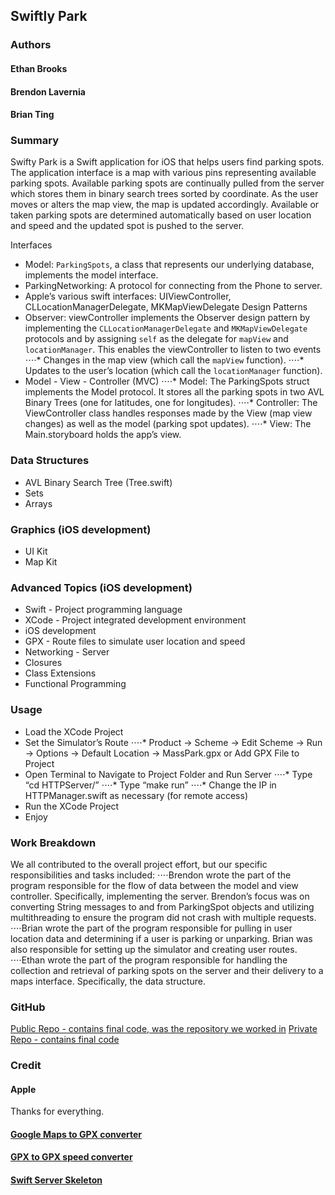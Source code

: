 ﻿## Swiftly Park                                        
### Authors
#### Ethan Brooks
#### Brendon Lavernia 
#### Brian Ting 

### Summary
Swifty Park is a Swift application for iOS that helps users find parking spots. The application interface is a map with various pins representing available parking spots. Available parking spots are continually pulled from the server which stores them in binary search trees sorted by coordinate. As the user moves or alters the map view, the map is updated accordingly. Available or taken parking spots are determined automatically based on user location and speed and the updated spot is pushed to the server.


Interfaces
* Model: `ParkingSpots`, a class that represents our underlying database, implements the model interface.
* ParkingNetworking: A protocol for connecting from the Phone to server. 
* Apple’s various swift interfaces: UIViewController, CLLocationManagerDelegate, MKMapViewDelegate
Design Patterns
* Observer: viewController implements the Observer design pattern by implementing the `CLLocationManagerDelegate` and `MKMapViewDelegate` protocols and by assigning `self` as the delegate for `mapView` and `locationManager`. This enables the viewController to listen to two events
⋅⋅⋅⋅* Changes in the map view (which call the `mapView` function).
⋅⋅⋅⋅* Updates to the user’s location (which call the `locationManager` function).
* Model - View - Controller (MVC)
⋅⋅⋅⋅* Model: The ParkingSpots struct implements the Model protocol. It stores all the parking spots in two AVL Binary Trees (one for latitudes, one for longitudes).
⋅⋅⋅⋅* Controller: The ViewController class handles responses made by the View (map view changes) as well as the model (parking spot updates).
⋅⋅⋅⋅* View: The Main.storyboard holds the app’s view. 

### Data Structures
* AVL Binary Search Tree (Tree.swift)
* Sets
* Arrays

### Graphics (iOS development)
* UI Kit
* Map Kit

### Advanced Topics (iOS development)
* Swift - Project programming language
* XCode - Project integrated development environment
* iOS development
* GPX - Route files to simulate user location and speed
* Networking - Server
* Closures
* Class Extensions
* Functional Programming

### Usage
* Load the XCode Project
* Set the Simulator’s Route
⋅⋅⋅⋅* Product -> Scheme -> Edit Scheme -> Run -> Options -> Default Location -> MassPark.gpx or Add GPX File to Project
* Open Terminal to Navigate to Project Folder and Run Server
⋅⋅⋅⋅* Type “cd HTTPServer/”
⋅⋅⋅⋅* Type “make run”
⋅⋅⋅⋅* Change the IP in HTTPManager.swift as necessary (for remote access)
* Run the XCode Project
* Enjoy

### Work Breakdown
We all contributed to the overall project effort, but our specific responsibilities and tasks included:
⋅⋅⋅⋅Brendon wrote the part of the program responsible for the flow of data between the model and view controller. Specifically, implementing the server. Brendon’s focus was on converting String messages to and from ParkingSpot objects and utilizing multithreading to ensure the program did not crash with multiple requests.  
⋅⋅⋅⋅Brian wrote the part of the program responsible for pulling in user location data and determining if a user is parking or unparking. Brian was also responsible for setting up the simulator and creating user routes.
⋅⋅⋅⋅Ethan wrote the part of the program responsible for handling the collection and retrieval of parking spots on the server and their delivery to a maps interface. Specifically, the data structure.

### GitHub
[Public Repo - contains final code, was the repository we worked in](https://github.com/lobachevzky/swiftly-park.git)
[Private Repo - contains final code](https://github.com/cit-upenn/594-s16-project-swiftlypark.git)

### Credit
#### Apple
Thanks for everything.

#### [Google Maps to GPX converter](http://labs.coruscantconsulting.co.uk/garmin/gpxgmap/convert.php) 

#### [GPX to GPX speed converter](https://github.com/appscape/gips) 

#### [Swift Server Skeleton](https://github.com/cezarywojcik/Swift-Server.)